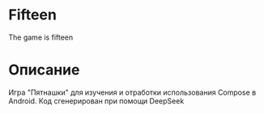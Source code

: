 # Fifteen
The game is fifteen
# Описание
Игра "Пятнашки" для изучения и отработки использования Compose в Android. 
Код сгенерирован при помощи DeepSeek
